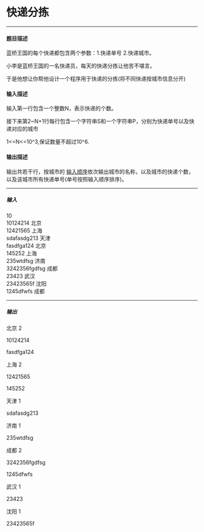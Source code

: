 # 快递分拣

* * * * * *
#### 题目描述

蓝桥王国的每个快递都包含两个参数：1.快递单号 2.快递城市。

小李是蓝桥王国的一名快递员，每天的快递分拣让他苦不堪言。

于是他想让你帮他设计一个程序用于快递的分拣(将不同快递按城市信息分开)

#### 输入描述

输入第一行包含一个整数N，表示快递的个数。

接下来第2~N+1行每行包含一个字符串S和一个字符串P，分别为快递单号以及快递对应的城市

1<=N<=10^3,保证数量不超过10^6.

#### 输出描述

输出共若干行，按城市的 <u>输入顺序</u>依次输出城市的名称，以及城市的快递个数，以及该城市所有快递单号(单号按照输入顺序排序)。
* * *
##### 输入

10<br/>
10124214 北京 <br/>
12421565 上海 <br/>
sdafasdg213 天津 <br/>
fasdfga124 北京 <br/>
145252 上海 <br/>
235wtdfsg 济南 <br/>
3242356fgdfsg 成都 <br/>
23423 武汉 <br/>
23423565f 沈阳 <br/>
1245dfwfs 成都 <br/>

* * *
##### 输出

北京 2

10124214

fasdfga124

上海 2

12421565

145252

天津 1

sdafasdg213

济南 1

235wtdfsg

成都 2

3242356fgdfsg

1245dfwfs

武汉 1

23423

沈阳 1

23423565f
